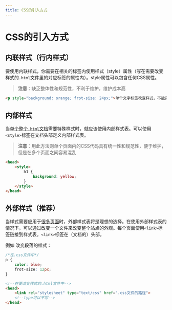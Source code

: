 ```yaml
---
title: CSS的引入方式
---
```



# CSS的引入方式



## **内联样式（行内样式）**

要使用内联样式，你需要在相关的标签内使用样式（style）属性（写在需要改变样式的`.html`文件里的对应标签的属性内）。style属性可以包含任何CSS属性。

> **注意**：缺乏整体性和规范性，不利于维护，维护成本高

```html
<p style="background: orange; frot-size: 24px;">单个文字标签改变样式，不能实现多个标签改变成相同样式</p>
```


## **内部样式**

当<u>单个整个`.html`文档</u>需要特殊样式时，就应该使用内部样式表。可以使用`<style>`标签在文档头部定义内部样式表。

> **注意**：用此方法则单个页面内的CSS代码具有统一性和规范性，便于维护，但是在多个页面之间容易混乱

```html
<head>
    <style>
        h1 {
            background: yellow;
        }
    </style>
</head>
```



## **外部样式（推荐）**

当样式需要应用于<u>很多页面</u>时，外部样式表将是理想的选择。在使用外部样式表的情况下，可以通过改变一个文件来改变整个站点的外观。每个页面使用`<link>`标签链接到样式表。`<link>`标签在（文档的）头部。

例如 改变段落的样式：

```css
/*在.css文件中*/
p {
    color: blue;
    frot-size: 12px;
}
```

```html
<!--在要改变样式的.html文件中-->
<head>
    <link rel="stylesheet" type="text/css" href=".css文件的路径">
    <!--type可以不写-->
</head>
```
